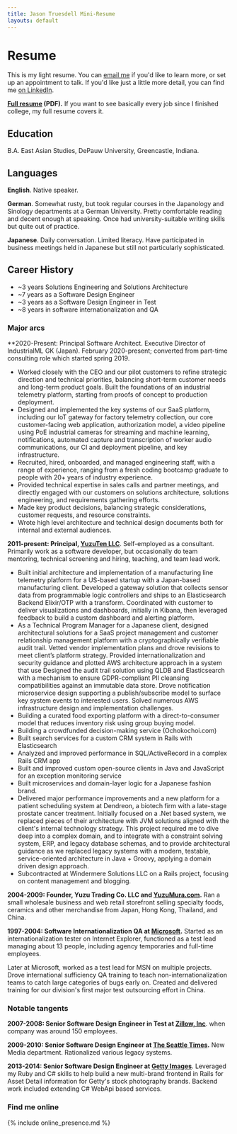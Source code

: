 ```yaml
---
title: Jason Truesdell Mini-Resume
layouts: default
---
```


# Resume

This is my light resume. You can [email me](mailto:jason@yuzuten.com)
if you'd like to learn more, or set up an appointment to talk.
If you'd like just a little more detail, you can
find me [on LinkedIn](https://www.linkedin.com/in/jasontruesdell/).

**[Full resume](https://s.jagaimo.com/personal/resume/Jason-Truesdell-Resume-latest.pdf) (PDF).** 
If you want to see basically every job since I finished college, my full resume covers it.
 
## Education
B.A. East Asian Studies, DePauw University, Greencastle, Indiana.

## Languages

**English**. Native speaker.

**German**. Somewhat rusty, but took regular courses in the Japanology
 and Sinology departments at a German University. Pretty comfortable reading
 and decent enough at speaking. Once had university-suitable writing skills
 but quite out of practice.
 
**Japanese**. Daily conversation. Limited literacy. Have participated in
business meetings held in Japanese but still not particularly sophisticated.
  
## Career History

- ~3 years Solutions Engineering and Solutions Architecture
- ~7 years as a Software Design Engineer
- ~3 years as a Software Design Engineer in Test
- ~8 years in software internationalization and QA

### Major arcs

**2020-Present:  Principal Software Architect. Executive Director of IndustrialML GK (Japan). 
February 2020-present; converted from part-time consulting role which started spring 2019.

- Worked closely with the CEO and our pilot customers to refine strategic direction and
technical priorities, balancing short-term customer needs and long-term product goals. Built
the foundations of an industrial telemetry platform, starting from proofs of concept to
production deployment.
- Designed and implemented the key systems of our SaaS platform, including our IoT gateway
for factory telemetry collection, our core customer-facing web application, authorization
model, a video pipeline using PoE industrial cameras for streaming and machine learning,
notifications, automated capture and transcription of worker audio communications, our CI
and deployment pipeline, and key infrastructure.
- Recruited, hired, onboarded, and managed engineering staff, with a range of experience,
ranging from a fresh coding bootcamp graduate to people with 20+ years of industry
experience.
- Provided technical expertise in sales calls and partner meetings, and directly engaged with
our customers on solutions architecture, solutions engineering, and requirements gathering
efforts.
- Made key product decisions, balancing strategic considerations, customer requests, and
resource constraints.
- Wrote high level architecture and technical design documents both for internal and external
audiences.

**2011-present: Principal, [YuzuTen LLC](https://www.yuzuten.com/)**. Self-employed as a
consultant. Primarily work as a software developer, but occasionally
do team mentoring, technical screening and hiring, teaching, and
team lead work. 

- Built initial architecture and implementation of a manufacturing line telemetry platform
      for a US-based startup with a Japan-based manufacturing client. Developed a gateway
      solution that collects sensor data from programmable logic controllers and ships to an
      Elasticsearch Backend Elixir/OTP with a transform. Coordinated with customer to deliver
      visualizations and dashboards, initially in Kibana, then leveraged feedback to build
      a custom dashboard and alerting platform.
- As a Technical Program Manager for a Japanese client, designed architectural solutions
      for a SaaS project management and customer relationship management platform with a
      cryptographically verifiable audit trail. Vetted vendor implementation plans and drove
      revisions to meet client’s platform strategy. Provided internationalization and security
      guidance and plotted AWS architecture approach in a system that use Designed the audit
      trail solution using QLDB and Elasticsearch with a mechanism to ensure GDPR-compliant PII
      cleansing compatibilities against an immutable data store. Drove notification
      microservice design supporting a publish/subscribe model to surface key system events
      to interested users. Solved numerous AWS infrastructure design and implementation challenges.
- Building a curated food exporting platform with a direct-to-consumer model that reduces
 inventory risk using group buying model.
- Building a crowdfunded decision-making service (Ochokochoi.com)
- Built search services for a custom CRM system in Rails with Elasticsearch
- Analyzed and improved performance in SQL/ActiveRecord in a complex Rails CRM app
- Built and improved custom open-source clients in Java and JavaScript for an exception monitoring service
- Built microservices and domain-layer logic for a Japanese fashion brand.
- Delivered major performance improvements and a new platform for a patient
  scheduling system at Dendreon, a biotech firm with a late-stage prostate cancer treatment.
  Initially focused on a .Net based system, we replaced pieces of their architecture with JVM solutions
  aligned with the client's internal technology strategy. This project required me to dive deep into a complex domain, 
  and to integrate with a constraint solving system, ERP, and legacy database schemas, and to provide architectural
  guidance as we replaced legacy systems with a modern, testable, service-oriented architecture in Java + Groovy,
  applying a domain driven design approach. 
- Subcontracted at Windermere Solutions LLC on a Rails project, focusing on content management and blogging.                        

**2004-2009: Founder, Yuzu Trading Co. LLC and [YuzuMura.com](http://www.yuzumura.com/).**
Ran a small wholesale business and web retail storefront selling specialty foods, ceramics and
other merchandise from Japan, Hong Kong, Thailand, and China.

**1997-2004: Software Internationalization QA at [Microsoft](https://www.microsoft.com).** Started as
an internationalization tester on Internet Explorer, functioned as a
test lead managing about 13 people, including agency temporaries
and full-time employees.

Later at Microsoft, worked as a test lead for MSN on multiple projects.
Drove international sufficiency QA training to teach non-internationalization
teams to catch large categories of bugs early on. Created and delivered
training for our division's first major test outsourcing effort in China.
  
### Notable tangents
**2007-2008: Senior Software Design Engineer in Test at [Zillow, Inc](https://www.zillow.com/)**. when company
was around 150 employees.

**2009-2010: Senior Software Design Engineer at [The Seattle Times](https://www.seattletimes.com/).** New Media
department. Rationalized various legacy systems.

**2013-2014: Senior Software Design Engineer at [Getty Images](https://www.gettyimages.com/)**. Leveraged my Ruby and C#
skills to help build a new multi-brand frontend in Rails for Asset Detail information
for Getty's stock photography brands. Backend work included extending C# WebApi based
services.

### Find me online
{% include online_presence.md %} 

